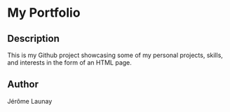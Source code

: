 # My Portfolio
## Description
This is my Github project showcasing some of my personal projects, skills, and interests in the form of an HTML page.

## Author
Jérôme Launay